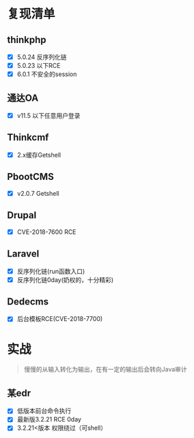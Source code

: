 # 复现清单

## thinkphp

- [x] 5.0.24 反序列化链
- [x] 5.0.23 以下RCE
- [x] 6.0.1 不安全的session

## 通达OA

- [x] v11.5 以下任意用户登录

## Thinkcmf

- [x] 2.x缓存Getshell

## PbootCMS

- [x] v2.0.7 Getshell

## Drupal

- [x] CVE-2018-7600 RCE

## Laravel

- [x] 反序列化链(run函数入口)
- [x] 反序列化链0day(奶权的，十分精彩)

## Dedecms

- [x] 后台模板RCE(CVE-2018-7700)

# 实战

> 慢慢的从输入转化为输出，在有一定的输出后会转向Java审计

## 某edr

- [x] 低版本前台命令执行
- [x] 最新版3.2.21 RCE 0day
- [x] 3.2.21<版本 权限绕过（可shell）
